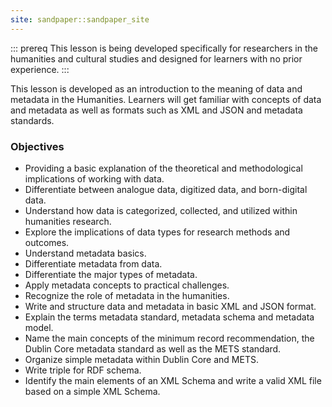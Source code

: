 ```yaml
---
site: sandpaper::sandpaper_site
---
```

   
::: prereq
This lesson is being developed specifically for researchers in the humanities and cultural studies and designed for learners with no prior experience.
:::  

This lesson is developed as an introduction to the meaning of data and metadata in the Humanities. Learners will get familiar with concepts of data and metadata as well as formats such as XML and JSON and metadata standards.

### Objectives

- Providing a basic explanation of the theoretical and methodological implications of working with data.
- Differentiate between analogue data, digitized data, and born-digital data.
- Understand how data is categorized, collected, and utilized within humanities research.
- Explore the implications of data types for research methods and outcomes.
- Understand metadata basics.
- Differentiate metadata from data.
- Differentiate the major types of metadata.
- Apply metadata concepts to practical challenges.
- Recognize the role of metadata in the humanities.
- Write and structure data and metadata in basic XML and JSON format.
- Explain the terms metadata standard, metadata schema and metadata model.
- Name the main concepts of the minimum record recommendation, the Dublin Core metadata standard as well as the METS standard.
- Organize simple metadata within Dublin Core and METS.
- Write triple for RDF schema.
- Identify the main elements of an XML Schema and write a valid XML file based on a simple XML Schema. 
  
    




